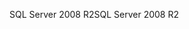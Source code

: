 <span data-ttu-id="07085-101">SQL Server 2008 R2</span><span class="sxs-lookup"><span data-stu-id="07085-101">SQL Server 2008 R2</span></span>